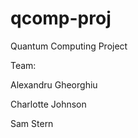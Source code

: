qcomp-proj
==========

Quantum Computing Project

Team:

   Alexandru Gheorghiu

   Charlotte Johnson

   Sam Stern
